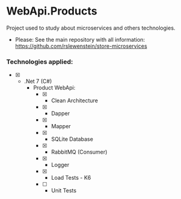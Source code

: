 # WebApi.Products
Project used to study about microservices and others technologies.

- Please: See the main repository with all information:
https://github.com/rslewenstein/store-microservices

### Technologies applied:

- [x] - .Net 7 (C#)
    - Product WebApi:
        - [x] - Clean Architecture
        - [x] - Dapper
        - [x] - Mapper
        - [x] - SQLite Database
        - [x] - RabbitMQ (Consumer)
        - [x] - Logger
        - [x] - Load Tests - K6
        - [ ] - Unit Tests
